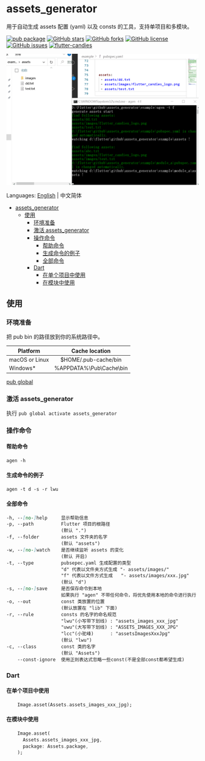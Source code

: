 # assets_generator

用于自动生成 assets 配置 (yaml) 以及 consts 的工具，支持单项目和多模块。

[![pub package](https://img.shields.io/pub/v/assets_generator.svg)](https://pub.dartlang.org/packages/assets_generator) [![GitHub stars](https://img.shields.io/github/stars/fluttercandies/assets_generator)](https://github.com/fluttercandies/assets_generator/stargazers) [![GitHub forks](https://img.shields.io/github/forks/fluttercandies/assets_generator)](https://github.com/fluttercandies/assets_generator/network) [![GitHub license](https://img.shields.io/github/license/fluttercandies/assets_generator)](https://github.com/fluttercandies/assets_generator/blob/master/LICENSE) [![GitHub issues](https://img.shields.io/github/issues/fluttercandies/assets_generator)](https://github.com/fluttercandies/assets_generator/issues) <a target="_blank" href="https://jq.qq.com/?_wv=1027&k=5bcc0gy"><img border="0" src="https://pub.idqqimg.com/wpa/images/group.png" alt="flutter-candies" title="flutter-candies"></a>

![](assets_generator.gif)

Languages: [English](README.md) | 中文简体

- [assets_generator](#assets_generator)
  - [使用](#使用)
    - [环境准备](#环境准备)
    - [激活 assets_generator](#激活-assets_generator)
    - [操作命令](#操作命令)
      - [帮助命令](#帮助命令)
      - [生成命令的例子](#生成命令的例子)
      - [全部命令](#全部命令)
    - [Dart](#dart)
      - [在单个项目中使用](#在单个项目中使用)
      - [在模块中使用](#在模块中使用)

## 使用

###  环境准备

把 pub bin 的路径放到你的系统路径中。

| Platform       |     Cache  location     |
| -------------- | :---------------------: |
| macOS or Linux |  $HOME/.pub-cache/bin   |
| Windows*       | %APPDATA%\Pub\Cache\bin |

[pub global](https://dart.dev/tools/pub/cmd/pub-global)

### 激活 assets_generator

 执行 `pub global activate assets_generator`

### 操作命令

#### 帮助命令

`agen -h`

 #### 生成命令的例子

`agen -t d -s -r lwu`

#### 全部命令

``` markdown
-h, --[no-]help     显示帮助信息
-p, --path          Flutter 项目的根路径
                    (默认 ".")
-f, --folder        assets 文件夹的名字
                    (默认 "assets")
-w, --[no-]watch    是否继续监听 assets 的变化
                    (默认 开启)
-t, --type          pubsepec.yaml 生成配置的类型
                    "d" 代表以文件夹方式生成 "- assets/images/"
                    "f" 代表以文件方式生成   "- assets/images/xxx.jpg"
                    (默认 "d")
-s, --[no-]save     是否保存命令到本地
                    如果执行 "agen" 不带任何命令，将优先使用本地的命令进行执行
-o, --out           const 类放置的位置
                    (默认放置在 "lib" 下面)
-r, --rule          consts 的名字的命名规范
                    "lwu"(小写带下划线) : "assets_images_xxx_jpg"
                    "uwu"(大写带下划线) : "ASSETS_IMAGES_XXX_JPG"
                    "lcc"(小驼峰)      : "assetsImagesXxxJpg"
                    (默认 "lwu")
-c, --class         const 类的名字
                    (默认 "Assets")
    --const-ignore  使用正则表达式忽略一些const(不是全部const都希望生成)
```

### Dart

#### 在单个项目中使用

``` dart
    Image.asset(Assets.assets_images_xxx_jpg);
```

#### 在模块中使用

``` dart
    Image.asset(
      Assets.assets_images_xxx_jpg,
      package: Assets.package,
    );
```